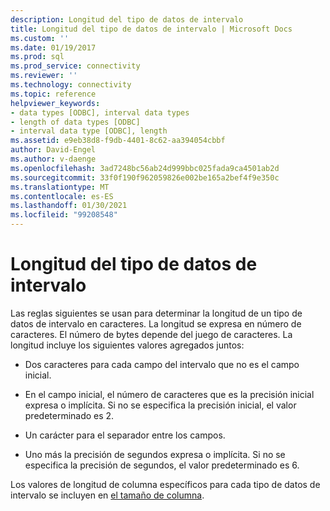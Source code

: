 ```yaml
---
description: Longitud del tipo de datos de intervalo
title: Longitud del tipo de datos de intervalo | Microsoft Docs
ms.custom: ''
ms.date: 01/19/2017
ms.prod: sql
ms.prod_service: connectivity
ms.reviewer: ''
ms.technology: connectivity
ms.topic: reference
helpviewer_keywords:
- data types [ODBC], interval data types
- length of data types [ODBC]
- interval data type [ODBC], length
ms.assetid: e9eb38d8-f9db-4401-8c62-aa394054cbbf
author: David-Engel
ms.author: v-daenge
ms.openlocfilehash: 3ad7248bc56ab24d999bbc025fada9ca4501ab2d
ms.sourcegitcommit: 33f0f190f962059826e002be165a2bef4f9e350c
ms.translationtype: MT
ms.contentlocale: es-ES
ms.lasthandoff: 01/30/2021
ms.locfileid: "99208548"
---
```

# <a name="interval-data-type-length"></a>Longitud del tipo de datos de intervalo
Las reglas siguientes se usan para determinar la longitud de un tipo de datos de intervalo en caracteres. La longitud se expresa en número de caracteres. El número de bytes depende del juego de caracteres. La longitud incluye los siguientes valores agregados juntos:  
  
-   Dos caracteres para cada campo del intervalo que no es el campo inicial.  
  
-   En el campo inicial, el número de caracteres que es la precisión inicial expresa o implícita. Si no se especifica la precisión inicial, el valor predeterminado es 2.  
  
-   Un carácter para el separador entre los campos.  
  
-   Uno más la precisión de segundos expresa o implícita. Si no se especifica la precisión de segundos, el valor predeterminado es 6.  
  
 Los valores de longitud de columna específicos para cada tipo de datos de intervalo se incluyen en [el tamaño de columna](../../../odbc/reference/appendixes/column-size.md).
